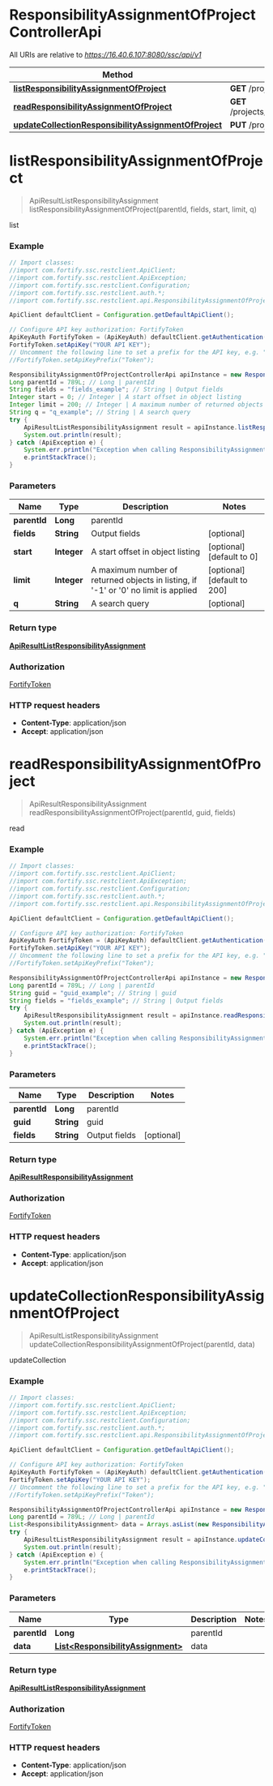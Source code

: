 # ResponsibilityAssignmentOfProjectControllerApi

All URIs are relative to *https://16.40.6.107:8080/ssc/api/v1*

Method | HTTP request | Description
------------- | ------------- | -------------
[**listResponsibilityAssignmentOfProject**](ResponsibilityAssignmentOfProjectControllerApi.md#listResponsibilityAssignmentOfProject) | **GET** /projects/{parentId}/responsibilities | list
[**readResponsibilityAssignmentOfProject**](ResponsibilityAssignmentOfProjectControllerApi.md#readResponsibilityAssignmentOfProject) | **GET** /projects/{parentId}/responsibilities/{guid} | read
[**updateCollectionResponsibilityAssignmentOfProject**](ResponsibilityAssignmentOfProjectControllerApi.md#updateCollectionResponsibilityAssignmentOfProject) | **PUT** /projects/{parentId}/responsibilities | updateCollection


<a name="listResponsibilityAssignmentOfProject"></a>
# **listResponsibilityAssignmentOfProject**
> ApiResultListResponsibilityAssignment listResponsibilityAssignmentOfProject(parentId, fields, start, limit, q)

list

### Example
```java
// Import classes:
//import com.fortify.ssc.restclient.ApiClient;
//import com.fortify.ssc.restclient.ApiException;
//import com.fortify.ssc.restclient.Configuration;
//import com.fortify.ssc.restclient.auth.*;
//import com.fortify.ssc.restclient.api.ResponsibilityAssignmentOfProjectControllerApi;

ApiClient defaultClient = Configuration.getDefaultApiClient();

// Configure API key authorization: FortifyToken
ApiKeyAuth FortifyToken = (ApiKeyAuth) defaultClient.getAuthentication("FortifyToken");
FortifyToken.setApiKey("YOUR API KEY");
// Uncomment the following line to set a prefix for the API key, e.g. "Token" (defaults to null)
//FortifyToken.setApiKeyPrefix("Token");

ResponsibilityAssignmentOfProjectControllerApi apiInstance = new ResponsibilityAssignmentOfProjectControllerApi();
Long parentId = 789L; // Long | parentId
String fields = "fields_example"; // String | Output fields
Integer start = 0; // Integer | A start offset in object listing
Integer limit = 200; // Integer | A maximum number of returned objects in listing, if '-1' or '0' no limit is applied
String q = "q_example"; // String | A search query
try {
    ApiResultListResponsibilityAssignment result = apiInstance.listResponsibilityAssignmentOfProject(parentId, fields, start, limit, q);
    System.out.println(result);
} catch (ApiException e) {
    System.err.println("Exception when calling ResponsibilityAssignmentOfProjectControllerApi#listResponsibilityAssignmentOfProject");
    e.printStackTrace();
}
```

### Parameters

Name | Type | Description  | Notes
------------- | ------------- | ------------- | -------------
 **parentId** | **Long**| parentId |
 **fields** | **String**| Output fields | [optional]
 **start** | **Integer**| A start offset in object listing | [optional] [default to 0]
 **limit** | **Integer**| A maximum number of returned objects in listing, if &#39;-1&#39; or &#39;0&#39; no limit is applied | [optional] [default to 200]
 **q** | **String**| A search query | [optional]

### Return type

[**ApiResultListResponsibilityAssignment**](ApiResultListResponsibilityAssignment.md)

### Authorization

[FortifyToken](../README.md#FortifyToken)

### HTTP request headers

 - **Content-Type**: application/json
 - **Accept**: application/json

<a name="readResponsibilityAssignmentOfProject"></a>
# **readResponsibilityAssignmentOfProject**
> ApiResultResponsibilityAssignment readResponsibilityAssignmentOfProject(parentId, guid, fields)

read

### Example
```java
// Import classes:
//import com.fortify.ssc.restclient.ApiClient;
//import com.fortify.ssc.restclient.ApiException;
//import com.fortify.ssc.restclient.Configuration;
//import com.fortify.ssc.restclient.auth.*;
//import com.fortify.ssc.restclient.api.ResponsibilityAssignmentOfProjectControllerApi;

ApiClient defaultClient = Configuration.getDefaultApiClient();

// Configure API key authorization: FortifyToken
ApiKeyAuth FortifyToken = (ApiKeyAuth) defaultClient.getAuthentication("FortifyToken");
FortifyToken.setApiKey("YOUR API KEY");
// Uncomment the following line to set a prefix for the API key, e.g. "Token" (defaults to null)
//FortifyToken.setApiKeyPrefix("Token");

ResponsibilityAssignmentOfProjectControllerApi apiInstance = new ResponsibilityAssignmentOfProjectControllerApi();
Long parentId = 789L; // Long | parentId
String guid = "guid_example"; // String | guid
String fields = "fields_example"; // String | Output fields
try {
    ApiResultResponsibilityAssignment result = apiInstance.readResponsibilityAssignmentOfProject(parentId, guid, fields);
    System.out.println(result);
} catch (ApiException e) {
    System.err.println("Exception when calling ResponsibilityAssignmentOfProjectControllerApi#readResponsibilityAssignmentOfProject");
    e.printStackTrace();
}
```

### Parameters

Name | Type | Description  | Notes
------------- | ------------- | ------------- | -------------
 **parentId** | **Long**| parentId |
 **guid** | **String**| guid |
 **fields** | **String**| Output fields | [optional]

### Return type

[**ApiResultResponsibilityAssignment**](ApiResultResponsibilityAssignment.md)

### Authorization

[FortifyToken](../README.md#FortifyToken)

### HTTP request headers

 - **Content-Type**: application/json
 - **Accept**: application/json

<a name="updateCollectionResponsibilityAssignmentOfProject"></a>
# **updateCollectionResponsibilityAssignmentOfProject**
> ApiResultListResponsibilityAssignment updateCollectionResponsibilityAssignmentOfProject(parentId, data)

updateCollection

### Example
```java
// Import classes:
//import com.fortify.ssc.restclient.ApiClient;
//import com.fortify.ssc.restclient.ApiException;
//import com.fortify.ssc.restclient.Configuration;
//import com.fortify.ssc.restclient.auth.*;
//import com.fortify.ssc.restclient.api.ResponsibilityAssignmentOfProjectControllerApi;

ApiClient defaultClient = Configuration.getDefaultApiClient();

// Configure API key authorization: FortifyToken
ApiKeyAuth FortifyToken = (ApiKeyAuth) defaultClient.getAuthentication("FortifyToken");
FortifyToken.setApiKey("YOUR API KEY");
// Uncomment the following line to set a prefix for the API key, e.g. "Token" (defaults to null)
//FortifyToken.setApiKeyPrefix("Token");

ResponsibilityAssignmentOfProjectControllerApi apiInstance = new ResponsibilityAssignmentOfProjectControllerApi();
Long parentId = 789L; // Long | parentId
List<ResponsibilityAssignment> data = Arrays.asList(new ResponsibilityAssignment()); // List<ResponsibilityAssignment> | data
try {
    ApiResultListResponsibilityAssignment result = apiInstance.updateCollectionResponsibilityAssignmentOfProject(parentId, data);
    System.out.println(result);
} catch (ApiException e) {
    System.err.println("Exception when calling ResponsibilityAssignmentOfProjectControllerApi#updateCollectionResponsibilityAssignmentOfProject");
    e.printStackTrace();
}
```

### Parameters

Name | Type | Description  | Notes
------------- | ------------- | ------------- | -------------
 **parentId** | **Long**| parentId |
 **data** | [**List&lt;ResponsibilityAssignment&gt;**](ResponsibilityAssignment.md)| data |

### Return type

[**ApiResultListResponsibilityAssignment**](ApiResultListResponsibilityAssignment.md)

### Authorization

[FortifyToken](../README.md#FortifyToken)

### HTTP request headers

 - **Content-Type**: application/json
 - **Accept**: application/json

